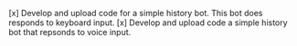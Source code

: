 [x] Develop and upload code for a simple history bot. This bot does responds to keyboard input.
[x] Develop and upload code a simple history bot that repsonds to voice input. 